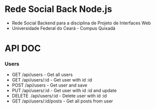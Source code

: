 # Rede Social Back Node.js

- Rede Social Backend para a disciplina de Projeto de Interfaces Web
- Universidade Federal do Ceará - Compus Quixadá

# API DOC

<h3>Users</h3>

<ul>
<li>GET ​/api/users - Get all users</li>
        <li>GET ​/api/users/:id - Get user with id :id</li>
        <li>POST ​/api/users - Get user and save</li>
        <li>PUT ​/api/users/:id - Get user with id :id and update</li>
        <li>DELETE ​ /api/users/:id - Delete user with id :id</li>
        <li>GET ​/api/users/:id/posts - Get all posts from user</li>
    </ul>

<!-- <h3>Posts</h3>

<ul>
        <li>GET ​ /api/posts - Get all posts</li>
        <li>GET ​ /api/posts/:id - Get post with id :id</li>
        <li>POST ​/api/posts - Get post and save</li>
        <li>PUT ​/api/posts/:id - Get post with id :id and update</li>
        <li>DELETE ​ /api/posts/:id - Delete a post with id :id</li>
        <li>GET ​/api/posts/:id/usuario - Get user from post</li>
    </ul> -->
